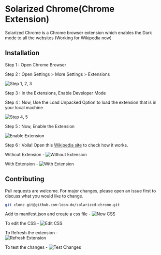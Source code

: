 # Solarized Chrome(Chrome Extension)

Solarized Chrome is a Chrome browser extension which enables the Dark mode to all the websites (Working for Wikipedia now)

## Installation

Step 1 :
 Open Chrome Browser

Step 2 :
 Open Settings > More Settings > Extensions

![Step 1, 2, 3](https://imgur.com/yx7OkoR.png)

Step 3 :
In the Extensions, Enable Developer Mode

Step 4 :
Now, Use the Load Unpacked Option to load the extension that is in your local machine

![Step 4, 5](https://imgur.com/L0D7Oj6.png)

Step 5 : 
Now, Enable the Extension

![Enable Extension](https://imgur.com/Jrt30gj.png)

Step 6 :
Voila!
Open this 
[Wikipedia site](https://en.wikipedia.org/wiki/Solarized_(color_scheme))
to check how it works.

Without Extension -
![Without Extension](https://imgur.com/F8MfLwT.png)

With Extension - 
![With Extension](https://imgur.com/L5zAHlj.png)

## Contributing
Pull requests are welcome. For major changes, please open an issue first to discuss what you would like to change.

```bash
git clone git@github.com:leon-do/solarized-chrome.git
```

Add to manifest.json and create a css file - 
![New CSS](https://imgur.com/0nNkrHn.png)

To edit the CSS - 
![Edit CSS](https://imgur.com/QsaFfGR.png)

To Refresh the extension -<br>
![Refresh Extension](https://imgur.com/bjcePGR.png)

To test the changes - 
![Test Changes](https://imgur.com/D82aTct.png)
